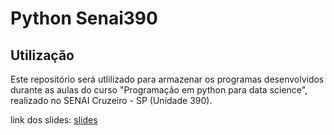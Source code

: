 # Python Senai390

## Utilização

Este repositório será utlilizado para armazenar os programas desenvolvidos durante as aulas do curso "Programação em python para data science", realizado no SENAI Cruzeiro - SP (Unidade 390).

link dos slides: [slides](https://docs.google.com/presentation/d/14-FsQyQh4LLyxBIWpeNex_Eb2zvmUr-TntqgJfVJKT0/edit?usp=sharing)
